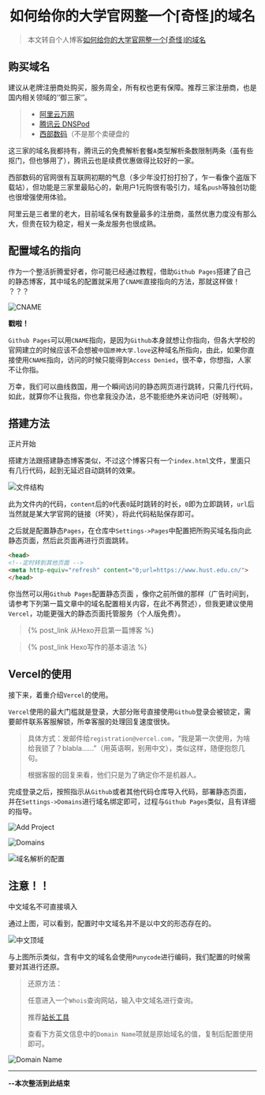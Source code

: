 <h1 align='center'>如何给你的大学官网整一个⌈奇怪⌋的域名</h1>

> 本文转自个人博客[如何给你的大学官网整一个⌈奇怪⌋的域名](https://updating.top/%E5%A6%82%E4%BD%95%E7%BB%99%E4%BD%A0%E7%9A%84%E5%A4%A7%E5%AD%A6%E5%AE%98%E7%BD%91%E6%95%B4%E4%B8%80%E4%B8%AA%E3%80%8C%E5%A5%87%E6%80%AA%E3%80%8D%E7%9A%84%E5%9F%9F%E5%90%8D/)

## 购买域名

建议从老牌注册商处购买，服务周全，所有权也更有保障。推荐三家注册商，也是国内相关领域的‘’御三家‘’。

> - [阿里云万网](https://wanwang.aliyun.com/domain)
> - [腾讯云 DNSPod](https://buy.cloud.tencent.com/domain?intl=0)
> - [西部数码](https://www.west.cn/)（不是那个卖硬盘的

这三家的域名我都持有，腾讯云的免费解析套餐`A`类型解析条数限制两条（虽有些抠门，但也够用了），腾讯云也是续费优惠做得比较好的一家。

西部数码的官网很有互联网初期的气息（多少年没打扮打扮了，乍一看像个盗版下载站），但功能是三家里最贴心的，新用户1元购很有吸引力，域名`push`等独创功能也很增强使用体验。

阿里云是三者里的老大，目前域名保有数量最多的注册商，虽然优惠力度没有那么大，但贵在较为稳定，相关一条龙服务也很成熟。

## 配置域名的指向

作为一个整活折腾爱好者，你可能已经通过教程，借助`Github Pages`搭建了自己的静态博客，其中域名的配置就采用了`CNAME`直接指向的方法，那就这样做！ ？？？

![CNAME](https://blog-pic-storage.oss-cn-shanghai.aliyuncs.com/img/202308262035105.png)

**戳啦！**

`Github Pages`可以用`CNAME`指向，是因为`Github`本身就想让你指向，但各大学校的官网建立的时候应该不会想被`中国原神大学.love`这种域名所指向，由此，如果你直接使用`CNAME`指向，访问的时候只能得到`Access Denied`，很不幸，你想指，人家不让你指。

万幸，我们可以曲线救国，用一个瞬间访问的静态网页进行跳转，只需几行代码，如此，就算你不让我指，你也拿我没办法，总不能拒绝外来访问吧（好贱啊）。

## 搭建方法

<p class='note note-success'>正片开始</p>

搭建方法跟搭建静态博客类似，不过这个博客只有一个`index.html`文件，里面只有几行代码，起到无延迟自动跳转的效果。

![文件结构](https://blog-pic-storage.oss-cn-shanghai.aliyuncs.com/img/202308262050263.png)

此为文件内的代码，`content`后的`0`代表`0`延时跳转的时长，`0`即为立即跳转，`url`后当然就是某大学官网的链接（坏笑），将此代码粘贴保存即可。

之后就是配置静态`Pages`，在仓库中`Settings->Pages`中配置把所购买域名指向此静态页面，然后此页面再进行页面跳转。

```html
<head>
<!--定时转到其他页面 -->
<meta http-equiv="refresh" content="0;url=https://www.hust.edu.cn/"> 
</head>
```

你当然可以用`Github Pages`配置静态页面 ，像你之前所做的那样（广告时间到，请参考下列第一篇文章中的域名配置相关内容，在此不再赘述），但我更建议使用`Vercel`，功能更强大的静态页面托管服务（个人版免费）。

> {% post_link 从Hexo开启第一篇博客 %}

> {% post_link Hexo写作的基本语法 %}

## Vercel的使用

接下来，着重介绍`Vercel`的使用。

`Vercel`使用的最大门槛就是登录，大部分账号直接使用`Github`登录会被锁定，需要邮件联系客服解锁，所幸客服的处理回复速度很快。

> 具体方式：发邮件给`registration@vercel.com`，“我是第一次使用，为啥给我锁了？blabla......”（用英语啊，别用中文），类似这样，随便抱怨几句。
>
> 根据客服的回复来看，他们只是为了确定你不是机器人。

完成登录之后，按照指示从`Github`或者其他代码仓库导入代码，部署静态页面，并在`Settings->Domains`进行域名绑定即可，过程与`Github Pages`类似，且有详细的指导。

![Add Project](https://blog-pic-storage.oss-cn-shanghai.aliyuncs.com/img/202308281545907.png)

![Domains](https://blog-pic-storage.oss-cn-shanghai.aliyuncs.com/img/202308281540208.png)

![域名解析的配置](https://blog-pic-storage.oss-cn-shanghai.aliyuncs.com/img/202308281548122.png)

## 注意！！

<p class='note note-primary'>中文域名不可直接填入</p>

通过上图，可以看到，配置时中文域名并不是以中文的形态存在的。

![中文顶域](https://blog-pic-storage.oss-cn-shanghai.aliyuncs.com/img/202308281551741.png)

与上图所示类似，含有中文的域名会使用`Punycode`进行编码，我们配置的时候需要对其进行还原。

> 还原方法：
>
> 任意进入一个`Whois`查询网站，输入中文域名进行查询。
>
> 推荐[站长工具](https://whois.chinaz.com/)
>
> 查看下方英文信息中的`Domain Name`项就是原始域名的值，复制后配置使用即可。

![Domain Name](https://blog-pic-storage.oss-cn-shanghai.aliyuncs.com/img/202308281557617.png)

---

**--本次整活到此结束**
